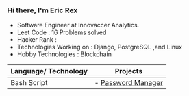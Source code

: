 ### Hi there, I'm Eric Rex
- Software Engineer at Innovaccer Analytics.
- Leet Code               : 16 Problems solved
- Hacker Rank             : 
- Technologies Working on : Django, PostgreSQL ,and Linux
- Hobby Technologies      : Blockchain

| Language/ Technology      | Projects |
| ---------------------------------------------------------------------------- | ----------- |
| Bash Script    | - [Password Manager](https://github.com/ericraymundrex/Project1_Innovaccer_Training-External-)    |
